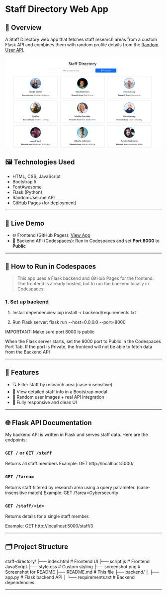 # Staff Directory Web App

## 📝 Overview

A Staff Directory web app that fetches staff research areas from a custom Flask API and combines them with random profile details from the [Random User API](https://randomuser.me/).  


![Screenshot of Staff Directory](screenshot.png)

## 🖼️ Technologies Used

- HTML, CSS, JavaScript  
- Bootstrap 5  
- FontAwesome  
- Flask (Python)  
- RandomUser.me API  
- GitHub Pages (for deployment)

---

## 🚀 Live Demo

- 🌐 Frontend (GitHub Pages): [View App](https://pedromarkfernandes.github.io/staff-directory/)
- 🔧 Backend API (Codespaces): Run in Codespaces and set **Port 8000** to **Public**

---

## 🧠 How to Run in Codespaces

> This app uses a Flask backend and GitHub Pages for the frontend. The frontend is already hosted, but to run the backend locally in Codespaces:

### 1. Set up backend

1. Install dependencies:
pip install -r backend/requirements.txt 

2. Run Flask server:
flask run --host=0.0.0.0 --port=8000

IMPORTANT: Make sure port 8000 is public

When the Flask server starts, set the 8000 port to Public in the Codespaces Port Tab. 
If the port is Private, the frontend will not be able to fetch data from the Backend API

---

## 🚀 Features

- 🔍 Filter staff by research area (case-insensitive)
- 🧑 View detailed staff info in a Bootstrap modal
- 🎨 Random user images + real API integration
- 📱 Fully responsive and clean UI

---

## 🌐 Flask API Documentation

My backend API is written in Flask and serves staff data. Here are the endpoints:

### `GET /` or `GET /staff`
Returns all staff members
Example: GET http://localhost:5000/

### `GET /?area=`
Returns staff filtered by research area using a query parameter. (case-insensitive match)
Example: GET /?area=Cybersecurity

### `GET /staff/<id>`
Returns details for a single staff member.

Example: GET http://localhost:5000/staff/3

---

## 🗂 Project Structure
staff-directory/
├── index.html  # Frontend UI
├── script.js   # Frontend JavaScript
├── style.css   # Custom styling
├── screenshot.png  # Screenshot for README
├── README.md   # This file
├── backend/
│   ├── app.py  # Flask backend API
│   └── requirements.txt   # Backend dependencies

---